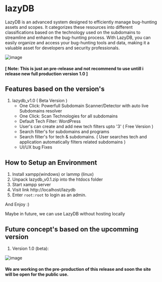 # lazyDB
LazyDB is an advanced system designed to efficiently manage bug-hunting assets and scopes. It categorizes these resources into different classifications based on the technology used on the subdomains to streamline and enhance the bug-hunting process. With LazyDB, you can easily organize and access your bug-hunting tools and data, making it a valuable asset for developers and security professionals.

![image](https://github.com/user-attachments/assets/ca81b444-cd99-4d5b-a8ef-feeed44aece5)


#### [ Note: This is just an pre-release and not recommend to use untill i release new full production version 1.0 ]

## Features based on the version's
1. lazydb_v1.0 ( Beta Version )
   - One Click: Powerfull Subdomain Scanner/Detector with auto live Subdomains resolver
	- One Click: Scan Technologies for all subdomains
	- Default Tech Filter: WordPress
	- User's can create and add new tech filters upto '3' ( Free Version )
	- Search filter's for subdomains and programs
	- Search filter's for tech & subdomains. ( User searches tech and application automatically filters related subdomains )
   - UI/UX bug Fixes


## How to Setup an Environment
1. Install xampp(windows) or lammp (linux)
2. Unpack lazydb_v0.1.zip into the htdocs folder
3. Start xampp server
4. Visit link http://localhost/lazydb
5. Enter `root:root` to login as an admin.

And Enjoy :)

Maybe in future, we can use LazyDB without hosting locally


## Future concept's based on the upcomming version
1. Version 1.0 (beta):
   
![image](https://github.com/user-attachments/assets/ca19ae8d-2e9a-48ef-be32-adcc305dff7c)

#### We are working on the pre-production of this release and soon the site will be open for the public use.
